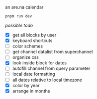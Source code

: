 an are.na calendar

```
pnpm run dev
```

*possible todo*
- [x] get all blocks by user
- [x] keyboard shortcuts
- [ ] color schemes
- [ ] get channel datalist from superchannel
- [ ] organize css
- [x] look inside block for dates
- [ ] autofill channel from query parameter
- [ ] local date formatting
- [ ] all dates relative to local timezone
- [x] color by year
- [x] arrange in months
